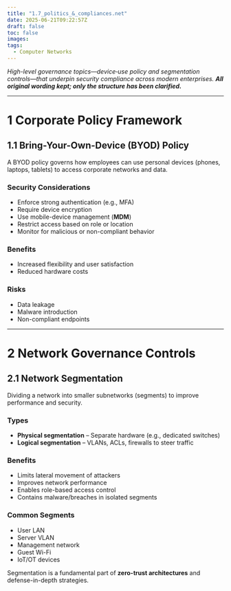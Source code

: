```yaml
---
title: "1.7_politics_&_compliances.net"
date: 2025-06-21T09:22:57Z
draft: false
toc: false
images:
tags:
  - Computer Networks
---
```


*High-level governance topics—device‐use policy and segmentation controls—that underpin security compliance across modern enterprises. **All original wording kept; only the structure has been clarified.***

---

# 1  Corporate Policy Framework

## 1.1  Bring-Your-Own-Device (BYOD) Policy
A BYOD policy governs how employees can use personal devices (phones, laptops, tablets) to access corporate networks and data.

### Security Considerations
- Enforce strong authentication (e.g., MFA)  
- Require device encryption  
- Use mobile-device management (**MDM**)  
- Restrict access based on role or location  
- Monitor for malicious or non-compliant behavior  

### Benefits
- Increased flexibility and user satisfaction  
- Reduced hardware costs  

### Risks
- Data leakage  
- Malware introduction  
- Non-compliant endpoints  

---

# 2  Network Governance Controls

## 2.1  Network Segmentation
Dividing a network into smaller subnetworks (segments) to improve performance and security.

### Types
- **Physical segmentation** – Separate hardware (e.g., dedicated switches)  
- **Logical segmentation** – VLANs, ACLs, firewalls to steer traffic  

### Benefits
- Limits lateral movement of attackers  
- Improves network performance  
- Enables role-based access control  
- Contains malware/breaches in isolated segments  

### Common Segments
- User LAN  
- Server VLAN  
- Management network  
- Guest Wi-Fi  
- IoT/OT devices  

Segmentation is a fundamental part of **zero-trust architectures** and defense-in-depth strategies.
